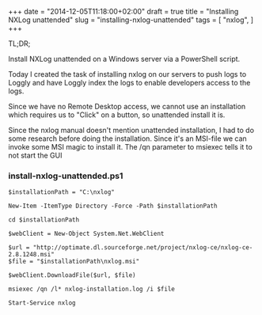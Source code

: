 +++
date = "2014-12-05T11:18:00+02:00"
draft = true
title = "Installing NXLog unattended"
slug = "installing-nxlog-unattended"
tags = [ "nxlog", ]
+++

TL;DR;

Install NXLog unattended on a Windows server via a PowerShell script.

<!--more-->

Today I created the task of installing nxlog on our servers to push logs to
Loggly and have Loggly index the logs to enable developers access to the logs.

Since we have no Remote Desktop access, we cannot use an installation which
requires us to "Click" on a button, so unattended install it is.

Since the nxlog manual doesn't mention unattended installation, I had to do some
research before doing the installation. Since it's an MSI-file we can invoke
some MSI magic to install it. The /qn parameter to msiexec tells it to not start
the GUI

### install-nxlog-unattended.ps1

    $installationPath = "C:\nxlog"

    New-Item -ItemType Directory -Force -Path $installationPath

    cd $installationPath

    $webClient = New-Object System.Net.WebClient

    $url = "http://optimate.dl.sourceforge.net/project/nxlog-ce/nxlog-ce-2.8.1248.msi"
    $file = "$installationPath\nxlog.msi"

    $webClient.DownloadFile($url, $file)

    msiexec /qn /l* nxlog-installation.log /i $file

    Start-Service nxlog